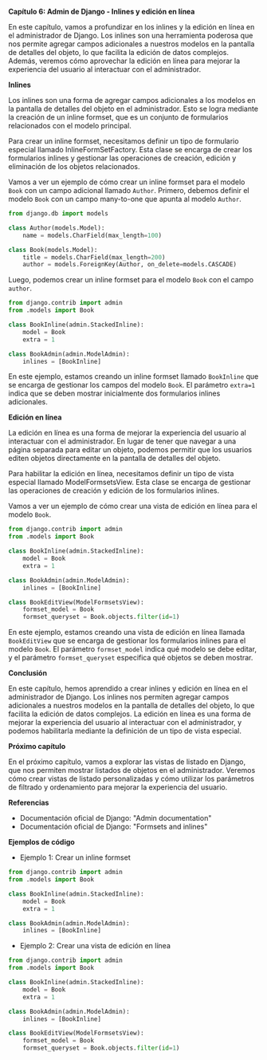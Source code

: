 **Capítulo 6: Admin de Django - Inlines y edición en línea**

En este capítulo, vamos a profundizar en los inlines y la edición en línea en el administrador de Django. Los inlines son una herramienta poderosa que nos permite agregar campos adicionales a nuestros modelos en la pantalla de detalles del objeto, lo que facilita la edición de datos complejos. Además, veremos cómo aprovechar la edición en línea para mejorar la experiencia del usuario al interactuar con el administrador.

**Inlines**

Los inlines son una forma de agregar campos adicionales a los modelos en la pantalla de detalles del objeto en el administrador. Esto se logra mediante la creación de un inline formset, que es un conjunto de formularios relacionados con el modelo principal.

Para crear un inline formset, necesitamos definir un tipo de formulario especial llamado InlineFormSetFactory. Esta clase se encarga de crear los formularios inlines y gestionar las operaciones de creación, edición y eliminación de los objetos relacionados.

Vamos a ver un ejemplo de cómo crear un inline formset para el modelo `Book` con un campo adicional llamado `Author`. Primero, debemos definir el modelo `Book` con un campo many-to-one que apunta al modelo `Author`.

```python
from django.db import models

class Author(models.Model):
    name = models.CharField(max_length=100)

class Book(models.Model):
    title = models.CharField(max_length=200)
    author = models.ForeignKey(Author, on_delete=models.CASCADE)
```

Luego, podemos crear un inline formset para el modelo `Book` con el campo `author`.

```python
from django.contrib import admin
from .models import Book

class BookInline(admin.StackedInline):
    model = Book
    extra = 1

class BookAdmin(admin.ModelAdmin):
    inlines = [BookInline]
```

En este ejemplo, estamos creando un inline formset llamado `BookInline` que se encarga de gestionar los campos del modelo `Book`. El parámetro `extra=1` indica que se deben mostrar inicialmente dos formularios inlines adicionales.

**Edición en línea**

La edición en línea es una forma de mejorar la experiencia del usuario al interactuar con el administrador. En lugar de tener que navegar a una página separada para editar un objeto, podemos permitir que los usuarios editen objetos directamente en la pantalla de detalles del objeto.

Para habilitar la edición en línea, necesitamos definir un tipo de vista especial llamado ModelFormsetsView. Esta clase se encarga de gestionar las operaciones de creación y edición de los formularios inlines.

Vamos a ver un ejemplo de cómo crear una vista de edición en línea para el modelo `Book`.

```python
from django.contrib import admin
from .models import Book

class BookInline(admin.StackedInline):
    model = Book
    extra = 1

class BookAdmin(admin.ModelAdmin):
    inlines = [BookInline]

class BookEditView(ModelFormsetsView):
    formset_model = Book
    formset_queryset = Book.objects.filter(id=1)
```

En este ejemplo, estamos creando una vista de edición en línea llamada `BookEditView` que se encarga de gestionar los formularios inlines para el modelo `Book`. El parámetro `formset_model` indica qué modelo se debe editar, y el parámetro `formset_queryset` especifica qué objetos se deben mostrar.

**Conclusión**

En este capítulo, hemos aprendido a crear inlines y edición en línea en el administrador de Django. Los inlines nos permiten agregar campos adicionales a nuestros modelos en la pantalla de detalles del objeto, lo que facilita la edición de datos complejos. La edición en línea es una forma de mejorar la experiencia del usuario al interactuar con el administrador, y podemos habilitarla mediante la definición de un tipo de vista especial.

**Próximo capítulo**

En el próximo capítulo, vamos a explorar las vistas de listado en Django, que nos permiten mostrar listados de objetos en el administrador. Veremos cómo crear vistas de listado personalizadas y cómo utilizar los parámetros de filtrado y ordenamiento para mejorar la experiencia del usuario.

**Referencias**

* Documentación oficial de Django: "Admin documentation"
* Documentación oficial de Django: "Formsets and inlines"

**Ejemplos de código**

* Ejemplo 1: Crear un inline formset
```python
from django.contrib import admin
from .models import Book

class BookInline(admin.StackedInline):
    model = Book
    extra = 1

class BookAdmin(admin.ModelAdmin):
    inlines = [BookInline]
```
* Ejemplo 2: Crear una vista de edición en línea
```python
from django.contrib import admin
from .models import Book

class BookInline(admin.StackedInline):
    model = Book
    extra = 1

class BookAdmin(admin.ModelAdmin):
    inlines = [BookInline]

class BookEditView(ModelFormsetsView):
    formset_model = Book
    formset_queryset = Book.objects.filter(id=1)
```